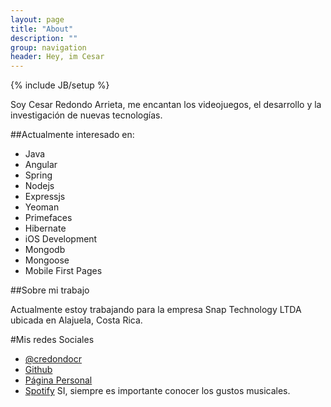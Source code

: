 ```yaml
---
layout: page
title: "About"
description: ""
group: navigation
header: Hey, im Cesar
---
```

{% include JB/setup %}


Soy Cesar Redondo Arrieta, me encantan los videojuegos, el desarrollo y la investigación de nuevas tecnologías.

##Actualmente interesado en:
- Java
- Angular
- Spring
- Nodejs
- Expressjs
- Yeoman
- Primefaces
- Hibernate
- iOS Development
- Mongodb
- Mongoose
- Mobile First Pages

##Sobre mi trabajo

Actualmente estoy trabajando para la empresa Snap Technology LTDA ubicada en Alajuela, Costa Rica.



#Mis redes Sociales
- [@credondocr](http://twitter.com/credondocr)
- [Github](http://github.com/credondocr)
- [Página Personal](http://www.redondocr.com)
- [Spotify](https://play.spotify.com/user/1210020668) SI, siempre es importante conocer los gustos musicales.